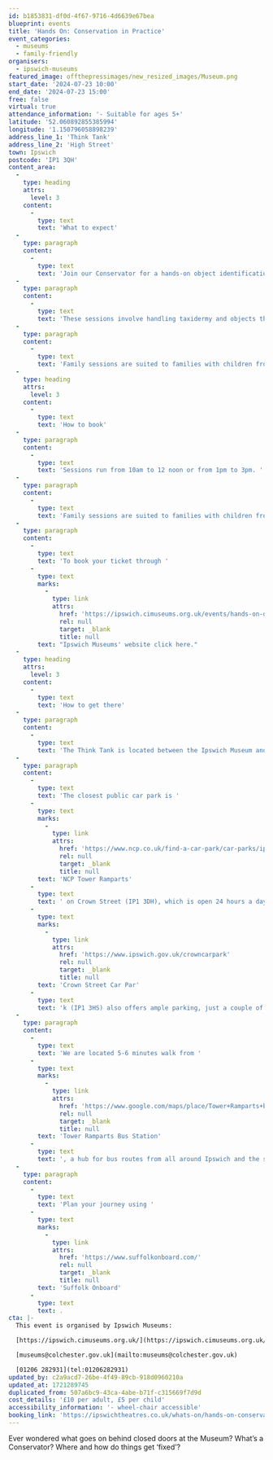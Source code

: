 ```yaml
---
id: b1853831-df0d-4f67-9716-4d6639e67bea
blueprint: events
title: 'Hands On: Conservation in Practice'
event_categories:
  - museums
  - family-friendly
organisers:
  - ipswich-museums
featured_image: offthepressimages/new_resized_images/Museum.png
start_date: '2024-07-23 10:00'
end_date: '2024-07-23 15:00'
free: false
virtual: true
attendance_information: '- Suitable for ages 5+'
latitude: '52.060892855385994'
longitude: '1.150796058898239'
address_line_1: 'Think Tank'
address_line_2: 'High Street'
town: Ipswich
postcode: 'IP1 3QH'
content_area:
  -
    type: heading
    attrs:
      level: 3
    content:
      -
        type: text
        text: 'What to expect'
  -
    type: paragraph
    content:
      -
        type: text
        text: 'Join our Conservator for a hands-on object identification, condition checking, cleaning and packing session.'
  -
    type: paragraph
    content:
      -
        type: text
        text: 'These sessions involve handling taxidermy and objects that need cleaning, so they are unsuitable for those with allergies to animal fur and dust. However, they are fully accessible.'
  -
    type: paragraph
    content:
      -
        type: text
        text: 'Family sessions are suited to families with children from age 5. Younger siblings are welcome to watch but cannot participate.'
  -
    type: heading
    attrs:
      level: 3
    content:
      -
        type: text
        text: 'How to book'
  -
    type: paragraph
    content:
      -
        type: text
        text: 'Sessions run from 10am to 12 noon or from 1pm to 3pm. '
  -
    type: paragraph
    content:
      -
        type: text
        text: 'Family sessions are suited to families with children from age 5. Younger siblings are welcome to watch but cannot participate. At least one adult must book into the session.'
  -
    type: paragraph
    content:
      -
        type: text
        text: 'To book your ticket through '
      -
        type: text
        marks:
          -
            type: link
            attrs:
              href: 'https://ipswich.cimuseums.org.uk/events/hands-on-day-one/'
              rel: null
              target: _blank
              title: null
        text: "Ipswich Museums' website click here."
  -
    type: heading
    attrs:
      level: 3
    content:
      -
        type: text
        text: 'How to get there'
  -
    type: paragraph
    content:
      -
        type: text
        text: 'The Think Tank is located between the Ipswich Museum and the Ipswich Art Gallery, set back from High Street and accessed by a short path. '
  -
    type: paragraph
    content:
      -
        type: text
        text: 'The closest public car park is '
      -
        type: text
        marks:
          -
            type: link
            attrs:
              href: 'https://www.ncp.co.uk/find-a-car-park/car-parks/ipswich-tower-ramparts/'
              rel: null
              target: _blank
              title: null
        text: 'NCP Tower Ramparts'
      -
        type: text
        text: ' on Crown Street (IP1 3DH), which is open 24 hours a day, Monday to Sunday.  The council-run '
      -
        type: text
        marks:
          -
            type: link
            attrs:
              href: 'https://www.ipswich.gov.uk/crowncarpark'
              rel: null
              target: _blank
              title: null
        text: 'Crown Street Car Par'
      -
        type: text
        text: 'k (IP1 3HS) also offers ample parking, just a couple of minutes walk away, and is open from 8am until 6.30pm (with a later closing time of 11.30pm on Friday and Saturday). '
  -
    type: paragraph
    content:
      -
        type: text
        text: 'We are located 5-6 minutes walk from '
      -
        type: text
        marks:
          -
            type: link
            attrs:
              href: 'https://www.google.com/maps/place/Tower+Ramparts+bus+station/@52.0593409,1.1498441,17z/data=!3m1!4b1!4m6!3m5!1s0x47d9a1d34396d717:0xe270c06e32b8a13f!8m2!3d52.059341!4d1.154715!16s%2Fg%2F1q67cvcv8?entry=ttu'
              rel: null
              target: _blank
              title: null
        text: 'Tower Ramparts Bus Station'
      -
        type: text
        text: ', a hub for bus routes from all around Ipswich and the surrounding areas.'
  -
    type: paragraph
    content:
      -
        type: text
        text: 'Plan your journey using '
      -
        type: text
        marks:
          -
            type: link
            attrs:
              href: 'https://www.suffolkonboard.com/'
              rel: null
              target: _blank
              title: null
        text: 'Suffolk Onboard'
      -
        type: text
        text: .
cta: |-
  This event is organised by Ipswich Museums:

  [https://ipswich.cimuseums.org.uk/](https://ipswich.cimuseums.org.uk/) 

  [museums@colchester.gov.uk](mailto:museums@colchester.gov.uk)

  [01206 282931](tel:01206282931)
updated_by: c2a9acd7-26be-4f49-89cb-918d0960210a
updated_at: 1721289745
duplicated_from: 507a6bc9-43ca-4abe-b71f-c315669f7d9d
cost_details: '£10 per adult, £5 per child'
accessibility_information: '- wheel-chair accessible'
booking_link: 'https://ipswichtheatres.co.uk/whats-on/hands-on-conservation-in-practice-family-day/'
---
```

Ever wondered what goes on behind closed doors at the Museum? What’s a Conservator? Where and how do things get ‘fixed’?